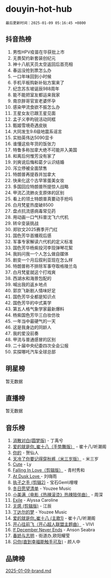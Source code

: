 # douyin-hot-hub

`最后更新时间：2025-01-09 05:16:45 +0800`

## 抖音热榜

1. 男性HPV疫苗在华获批上市
1. 无畏契约新套装创纪元
1. 神十八航天员太空返回后首亮相
1. 春运没抢到票怎么办
1. 一口年味回到小时候
1. 手机平板购新补贴方案来了
1. 纪念苏东坡诞辰988周年
1. 能不能把室友都运来我家
1. 南京胖哥官宣老婆怀孕
1. 感染甲流食欲不振怎么办
1. 王星女友已跟王星见面
1. 孟子义李昀锐活动同框
1. 甄姬雪境奇遇皮肤
1. 大同发生9.6级地震系谣言
1. 实拍英伟达5090显卡
1. 谁懂这些年货的饭张力
1. 特鲁多称加拿大绝不可能并入美国
1. 和离后何惟芳没有家了
1. 刘爽说后悔和葛夕认识结婚
1. 泻立停被全面禁售
1. 特朗普再提吞并加拿大
1. 快来化这个古早笨蛋美女妆
1. 多国回应特朗普所提惊人战略
1. 甲流乙流肺炎支原体的区别
1. 看上的领土特朗普真要动手抢吗
1. 白月梵星热度破8500
1. 盘点抗流感病毒常见药
1. 用动画一口气科普沈飞六代机
1. 转伞变装挑战
1. 郑钦文2025赛季开门红
1. 国色芳华首播观后感
1. 军事专家解读六代机的定义标准
1. 国色芳华杨紫投河李现弹琴花絮
1. 我妈问我一个人怎么做自媒体
1. 剧变一个月后叙利亚现在怎么样
1. 特朗普称不排除军事夺取格陵兰岛
1. 白月梵星就这个打戏爽
1. 西湖水和海景包配的
1. 喊出我的返乡地点
1. 郭京飞新剧人情味好足
1. 国色芳华全都是知识点
1. 国色芳华的中式美学
1. 第五人格气象学家最新爆料
1. 杨紫国色芳华三白妆仿妆
1. 一年当中最硬气的一天
1. 这是我身边的同龄人
1. 我的爱没前奏
1. 甲流与普通感冒的区别
1. 二十届中央纪委四次全会公报
1. 实探哪吒汽车全球总部

## 明星榜

暂无数据

## 直播榜

暂无数据

## 音乐榜

1. [消散对白(圆梦版)](https://sf5-hl-cdn-tos.douyinstatic.com/obj/tos-cn-ve-2774/og4jB5I5IizzoZVAAAzWgBMAsMDWoArfwBOiFs) - 丁禹兮
1. [爱的就是你_崔十八（手势舞版）](https://sf5-hl-cdn-tos.douyinstatic.com/obj/tos-cn-ve-2774/oApB2AigNyB4sTw7JhBOikMAf0oDJzMWBuIrgm) - 崔十八/听潮阁
1. [你的](https://sf5-hl-cdn-tos.douyinstatic.com/obj/tos-cn-ve-2774/oYuIeKf42jB7sEV6B2upMdpYAgfrQWj0FeRegh) - 贺仙人
1. [天冷了你要记得穿秋裤（米三岁版）](https://sf5-hl-cdn-tos.douyinstatic.com/obj/tos-cn-ve-2774/oQlIwVIDWiZ6BQilAorS7MA0AgCkQDvcZAdm1) - 米三岁
1. [Cute](https://sf5-hl-cdn-tos.douyinstatic.com/obj/tos-cn-ve-2774/o4IbIzHWKAAB4wsS5qMBRiiAlEBGTpQRNfFvuo) - Ly
1. [Falling In Love（剪辑版）](https://sf5-hl-cdn-tos.douyinstatic.com/obj/tos-cn-ve-2774/o8ajpA8zzgBPahbBIO8AcKGBLJezFCRd1wfP9f) - 青村秀和
1. [ At Dusk  Love ](https://sf5-hl-cdn-tos.douyinstatic.com/obj/tos-cn-ve-2774/o8CrpCf5CaYgI4ZrtQgMQAFEfuGqNnRSDQAPBc) - 刘嗨雨
1. [执子之手 (剪辑2)](https://sf5-hl-cdn-tos.douyinstatic.com/obj/tos-cn-ve-2774/oUoZLQjCc31XzqsBnBQUNgeKtYPBcgbFDwtfcu) - 宝石Gem\哩哩
1. [冬日愿望清单](https://sf5-hl-cdn-tos.douyinstatic.com/obj/tos-cn-ve-2774/oIIgUOeamCFCVAzxN6MFRLIBlLGpUqQxeeHrLE) - Youzee Music
1. [小美满（电影《热辣滚烫》热辣陪伴曲）](https://sf5-hl-cdn-tos.douyinstatic.com/obj/tos-cn-ve-2774/o0GAn2lSgfZIDUgtevCGDQYnFg4CwnrBaxbTZL) - 周深
1. [Exile](https://sf5-hl-cdn-tos.douyinstatic.com/obj/tos-cn-ve-2774/oYj4gAQTknKE3WW0Je8KGmQ7z1cA4FefwtbufD) - Alyssa Caroline
1. [无感 (剪辑版)](https://sf5-hl-cdn-tos.douyinstatic.com/obj/tos-cn-ve-2774/o0eIsUzJBDlQaQFC5OFlgbMEZC1TFYBftOBn6p) - 江辰
1. [丁达尔的梦](https://sf5-hl-cdn-tos.douyinstatic.com/obj/tos-cn-ve-2774/oMU3WirUZBVQkAC9ccG5P2IQirziZM2RTInUY) - Youzee Music
1. [爱的就是你_崔十八 (主歌1)](https://sf5-hl-cdn-tos.douyinstatic.com/obj/tos-cn-ve-2774/oI5BO5DhFZ6UTcNCnZaOCBLtZ7WIMQGfgnXf5E) - 崔十八/听潮阁
1. [开心往前飞（开心超人联盟主题曲）](https://sf5-hl-cdn-tos.douyinstatic.com/obj/tos-cn-ve-2774/9d8fb7c82cf1421fb93a9fe925275e0a) - VIVI
1. [If December Never Ends](https://sf5-hl-cdn-tos.douyinstatic.com/obj/tos-cn-ve-2774/oY1IQMoTgCFIBg8RZifyqlBBt1UFgitTYmxeOS) - Anson Seabra
1. [春娇与志明](https://sf5-hl-cdn-tos.douyinstatic.com/obj/tos-cn-ve-2774/e530d8fceb7044b39707d7f9ff54add1) - 街道办,欧阳耀莹
1. [只你(直到幸福能触手可及)](https://sf5-hl-cdn-tos.douyinstatic.com/obj/tos-cn-ve-2774/o0lBkRDzFTeaVSUz3ZZSCBVtZ5DIMQGfgmEAuE) - 颜人中

## 品牌榜

[2025-01-09-brand.md](2025-01-09-brand.md)
